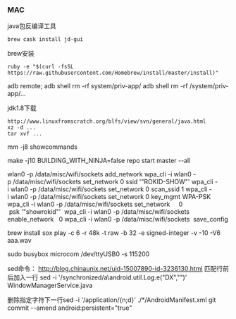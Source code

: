 ### MAC

java包反编译工具

    brew cask install jd-gui

brew安装

    ruby -e "$(curl -fsSL https://raw.githubusercontent.com/Homebrew/install/master/install)"

adb remote; adb shell rm -rf system/priv-app/
adb shell rm -rf /system/priv-app/...

jdk1.8下载
    
    http://www.linuxfromscratch.org/blfs/view/svn/general/java.html
    xz -d ...
    tar xvf ...

mm -j8 showcommands

 make -j10 BUILDING_WITH_NINJA=false
repo start master --all

wlan0 -p /data/misc/wifi/sockets add_network
wpa_cli -i wlan0 -p /data/misc/wifi/sockets set_network 0 ssid '"ROKID-SHOW"'
wpa_cli -i wlan0 -p /data/misc/wifi/sockets set_network 0 scan_ssid 1
wpa_cli -i wlan0 -p /data/misc/wifi/sockets set_network 0 key_mgmt WPA-PSK
wpa_cli -i wlan0 -p /data/misc/wifi/sockets set_network     0   psk '"showrokid"' 
wpa_cli -i wlan0 -p /data/misc/wifi/sockets  enable_network   0
wpa_cli -i wlan0 -p /data/misc/wifi/sockets  save_config 

brew install sox
play -c 6 -r 48k -t raw -b 32 -e signed-integer -v -10 -V6 aaa.wav

sudo busybox microcom  /dev/ttyUSB0 -s 115200

sed命令：
http://blog.chinaunix.net/uid-15007890-id-3236130.html  匹配行前后加入一行 
sed -i '/synchronized/a\android.util.Log.e("DX","")' WindowManagerService.java

删除指定字符下一行sed -i '/application/{n;d}' ./*/AndroidManifest.xml
git commit --amend
android:persistent="true"
